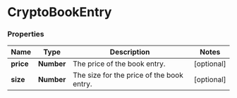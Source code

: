# CryptoBookEntry

### Properties
Name | Type | Description | Notes
------------ | ------------- | ------------- | -------------
**price** | **Number** | The price of the book entry. | [optional] 
**size** | **Number** | The size for the price of the book entry. | [optional] 




